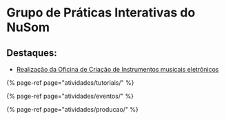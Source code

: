 # Grupo de Práticas Interativas do NuSom

## Destaques:

* [Realização da Oficina de Criação de Instrumentos musicais eletrônicos](atividades/eventos/oficinas/primeira-oficina-de-criacao-de-instrumentos-musicais-eletronicos.md)

{% page-ref page="atividades/tutoriais/" %}

{% page-ref page="atividades/eventos/" %}

{% page-ref page="atividades/producao/" %}

